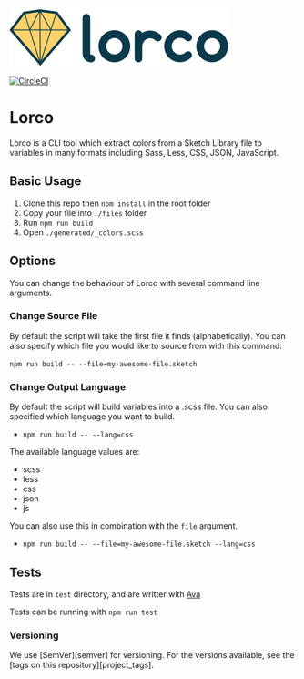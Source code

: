 ![Lorco logo](docs/images/lorco-logo.png)

[![CircleCI](https://img.shields.io/circleci/project/github/turbulent/lorco/master.svg)](https://circleci.com/gh/turbulent/lorco)


# Lorco

Lorco is a CLI tool which extract colors from a Sketch Library file
to variables in many formats including Sass, Less, CSS, JSON, JavaScript.

## Basic Usage

1. Clone this repo then `npm install` in the root folder
2. Copy your file into `./files` folder
3. Run `npm run build`
4. Open `./generated/_colors.scss`

## Options

You can change the behaviour of Lorco with several command line arguments.

### Change Source File

By default the script will take the first file it finds (alphabetically).
You can also specify which file you would like to source from with this command:

`npm run build -- --file=my-awesome-file.sketch`

### Change Output Language

By default the script will build variables into a .scss file.
You can also specified which language you want to build.

- `npm run build -- --lang=css`

The available language values are:
- scss
- less
- css
- json
- js

You can also use this in combination with the `file` argument.

- `npm run build -- --file=my-awesome-file.sketch --lang=css`

## Tests

Tests are in `test` directory, and are writter with [Ava](https://github.com/avajs/ava)

Tests can be running with `npm run test`

### Versioning

We use [SemVer][semver] for versioning. For the versions available, see the [tags on this repository][project_tags].
